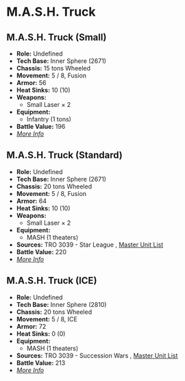 # M.A.S.H. Truck 

## M.A.S.H. Truck (Small) 

- **Role:** Undefined 
- **Tech Base:** Inner Sphere (2671) 
- **Chassis:** 15 tons Wheeled 
- **Movement:** 5 / 8, Fusion 
- **Armor:** 56 
- **Heat Sinks:** 10 (10) 
- **Weapons:** 
  - Small Laser × 2 
- **Equipment:** 
  - Infantry (1 tons) 
- **Battle Value:** 196 
- [*More Info*](m.a.s.h._truck/m.a.s.h._truck_small.md) 

## M.A.S.H. Truck (Standard) 

- **Role:** Undefined 
- **Tech Base:** Inner Sphere (2671) 
- **Chassis:** 20 tons Wheeled 
- **Movement:** 5 / 8, Fusion 
- **Armor:** 64 
- **Heat Sinks:** 10 (10) 
- **Weapons:** 
  - Small Laser × 2 
- **Equipment:** 
  - MASH (1 theaters) 
- **Sources:** TRO 3039 - Star League , [Master Unit List](http://masterunitlist.info/Unit/Details/1971/mash-truck-standard) 
- **Battle Value:** 220 
- [*More Info*](m.a.s.h._truck/m.a.s.h._truck_standard.md) 

## M.A.S.H. Truck (ICE) 

- **Role:** Undefined 
- **Tech Base:** Inner Sphere (2810) 
- **Chassis:** 20 tons Wheeled 
- **Movement:** 5 / 8, ICE 
- **Armor:** 72 
- **Heat Sinks:** 0 (0) 
- **Equipment:** 
  - MASH (1 theaters) 
- **Sources:** TRO 3039 - Succession Wars , [Master Unit List](http://masterunitlist.info/Unit/Details/1970/mash-truck-ice) 
- **Battle Value:** 213 
- [*More Info*](m.a.s.h._truck/m.a.s.h._truck_ice.md) 

